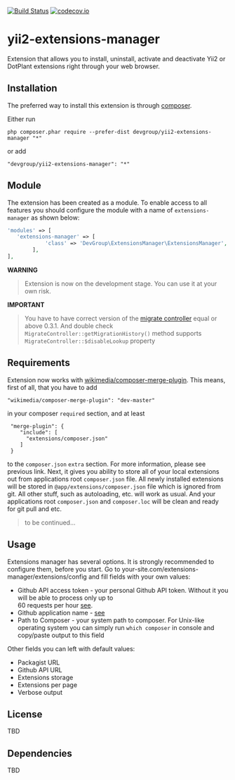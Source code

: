 [![Build Status](https://travis-ci.org/DevGroup-ru/yii2-extensions-manager.svg?branch=master)](https://travis-ci.org/DevGroup-ru/yii2-extensions-manager)
[![codecov.io](https://codecov.io/github/DevGroup-ru/yii2-extensions-manager/coverage.svg?branch=master)](https://codecov.io/github/DevGroup-ru/yii2-extensions-manager?branch=master)

yii2-extensions-manager
==========================
Extension that allows you to install, uninstall, activate and deactivate Yii2 or DotPlant extensions right through your web browser.

## Installation

The preferred way to install this extension is through [composer](http://getcomposer.org/download/).

Either run

```
php composer.phar require --prefer-dist devgroup/yii2-extensions-manager "*"
```

or add

```
"devgroup/yii2-extensions-manager": "*"
```
## Module
The extension has been created as a module. To enable access to all features you should configure the module with a name of `extensions-manager` as shown below:
```php
'modules' => [
   'extensions-manager' => [
            'class' => 'DevGroup\ExtensionsManager\ExtensionsManager',
        ],
],
```
**WARNING**
> Extension is now on the development stage. 
> You can use it at your own risk.

**IMPORTANT**
> You have to have correct version of the [migrate controller](https://github.com/dmstr/yii2-migrate-command)
> equal or above 0.3.1. And double check  ```MigrateController::getMigrationHistory()``` method supports 
> ```MigrateController::$disableLookup``` property


## Requirements
Extension now works with [wikimedia/composer-merge-plugin](https://github.com/wikimedia/composer-merge-plugin).
This means, first of all, that you have to add
```
"wikimedia/composer-merge-plugin": "dev-master"
```
in your composer ```required``` section, and at least
```
 "merge-plugin": {
    "include": [
      "extensions/composer.json"
    ]
 }
```
to the ```composer.json``` ```extra``` section. For more information, please see previous link.
Next, it gives you ability to store all of your local extensions out from applications root ```composer.json``` file.
All newly installed extensions will be stored in ```@app/extensions/composer.json``` file which is ignored from git.
All other stuff, such as autoloading, etc. will work as usual.
And your applications root ```composer.json``` and ```composer.loc``` will be clean and ready for git pull and etc.

>to be continued...

## Usage
Extensions manager has several options. It is strongly recommended to configure them, before you start.
Go to your-site.com/extensions-manager/extensions/config and fill fields with your own values:
 - Github API access token - your personal Github API token. Without it you will be able to process only up to  
 60 requests per hour [see](https://developer.github.com/v3/#rate-limiting).   
 - Github application name - [see](https://developer.github.com/v3/#user-agent-required)
 - Path to Composer - your system path to composer. For Unix-like operating system you can simply run 
  ```which composer``` in console and copy/paste output to this field

Other fields you can left with default values:
 - Packagist URL
 - Github API URL
 - Extensions storage
 - Extensions per page
 - Verbose output
## License
TBD
## Dependencies
TBD